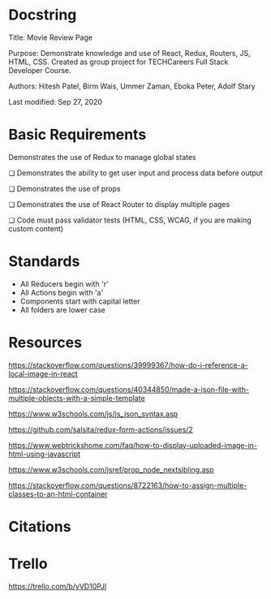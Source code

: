 # Docstring
Title: Movie Review Page

Purpose: Demonstrate knowledge and use of React, Redux, Routers, JS, HTML, CSS. Created as group project for TECHCareers Full Stack Developer Course.

Authors: Hitesh Patel, Birm Wais, Ummer Zaman, Eboka Peter, Adolf Stary

Last modified: Sep 27, 2020



# Basic Requirements
Demonstrates the use of Redux to manage global states

❏ Demonstrates the ability to get user input and process data before output

❏ Demonstrates the use of props

❏ Demonstrates the use of React Router to display multiple pages

❏ Code must pass validator tests (HTML, CSS, WCAG, if you are making custom content)



# Standards
- All Reducers begin with 'r'
- All Actions begin with 'a'
- Components start with capital letter
- All folders are lower case





# Resources
https://stackoverflow.com/questions/39999367/how-do-i-reference-a-local-image-in-react

https://stackoverflow.com/questions/40344850/made-a-json-file-with-multiple-objects-with-a-simple-template

https://www.w3schools.com/js/js_json_syntax.asp

https://github.com/salsita/redux-form-actions/issues/2

https://www.webtrickshome.com/faq/how-to-display-uploaded-image-in-html-using-javascript

https://www.w3schools.com/jsref/prop_node_nextsibling.asp

https://stackoverflow.com/questions/8722163/how-to-assign-multiple-classes-to-an-html-container







# Citations



# Trello
https://trello.com/b/yVD10PJl